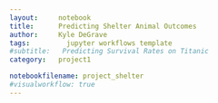 ```yaml
---
layout:     notebook
title:      Predicting Shelter Animal Outcomes
author:     Kyle DeGrave
tags: 		  jupyter workflows template
#subtitle:   Predicting Survival Rates on Titanic
category:   project1

notebookfilename: project_shelter
#visualworkflow: true
---
```

